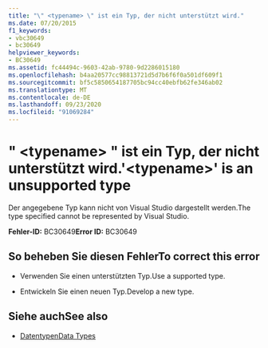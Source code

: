 ```yaml
---
title: "\" <typename> \" ist ein Typ, der nicht unterstützt wird."
ms.date: 07/20/2015
f1_keywords:
- vbc30649
- bc30649
helpviewer_keywords:
- BC30649
ms.assetid: fc44494c-9603-42ab-9780-9d2286015180
ms.openlocfilehash: b4aa20577cc98813721d5d7b6f6f0a501df609f1
ms.sourcegitcommit: bf5c5850654187705bc94cc40ebfb62fe346ab02
ms.translationtype: MT
ms.contentlocale: de-DE
ms.lasthandoff: 09/23/2020
ms.locfileid: "91069284"
---
```

# <a name="typename-is-an-unsupported-type"></a><span data-ttu-id="41372-102">" \<typename> " ist ein Typ, der nicht unterstützt wird.</span><span class="sxs-lookup"><span data-stu-id="41372-102">'\<typename>' is an unsupported type</span></span>

<span data-ttu-id="41372-103">Der angegebene Typ kann nicht von Visual Studio dargestellt werden.</span><span class="sxs-lookup"><span data-stu-id="41372-103">The type specified cannot be represented by Visual Studio.</span></span>  
  
 <span data-ttu-id="41372-104">**Fehler-ID:** BC30649</span><span class="sxs-lookup"><span data-stu-id="41372-104">**Error ID:** BC30649</span></span>  
  
## <a name="to-correct-this-error"></a><span data-ttu-id="41372-105">So beheben Sie diesen Fehler</span><span class="sxs-lookup"><span data-stu-id="41372-105">To correct this error</span></span>  
  
- <span data-ttu-id="41372-106">Verwenden Sie einen unterstützten Typ.</span><span class="sxs-lookup"><span data-stu-id="41372-106">Use a supported type.</span></span>  
  
- <span data-ttu-id="41372-107">Entwickeln Sie einen neuen Typ.</span><span class="sxs-lookup"><span data-stu-id="41372-107">Develop a new type.</span></span>  
  
## <a name="see-also"></a><span data-ttu-id="41372-108">Siehe auch</span><span class="sxs-lookup"><span data-stu-id="41372-108">See also</span></span>

- [<span data-ttu-id="41372-109">Datentypen</span><span class="sxs-lookup"><span data-stu-id="41372-109">Data Types</span></span>](../language-reference/data-types/index.md)
